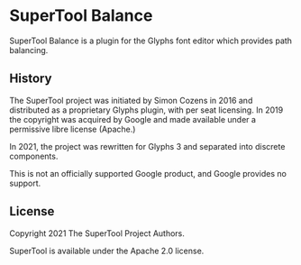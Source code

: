 SuperTool Balance
===================

SuperTool Balance is a plugin for the Glyphs font editor which provides path balancing.

## History

The SuperTool project was initiated by Simon Cozens in 2016 and distributed as a proprietary Glyphs plugin, with per seat licensing.
In 2019 the copyright was acquired by Google and made available under a permissive libre license (Apache.)

In 2021, the project was rewritten for Glyphs 3 and separated into discrete components.

This is not an officially supported Google product, and Google provides no support.

## License

Copyright 2021 The SuperTool Project Authors.

SuperTool is available under the Apache 2.0 license.

